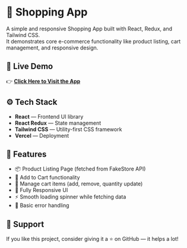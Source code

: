 # 🛒 Shopping App

A simple and responsive Shopping App built with React, Redux, and Tailwind CSS.  
It demonstrates core e-commerce functionality like product listing, cart management, and responsive design.

## 🔗 Live Demo

👉 [**Click Here to Visit the App**](https://shop-app-ayush-jaiswals-projects-70dc2ad3.vercel.app)

## ⚙ Tech Stack

- **React** — Frontend UI library
- **React Redux** — State management
- **Tailwind CSS** — Utility-first CSS framework
- **Vercel** — Deployment

## 🚀 Features

- 📦 Product Listing Page (fetched from FakeStore API)
- 🛒 Add to Cart functionality
- 🔄 Manage cart items (add, remove, quantity update)
- 📱 Fully Responsive UI
- ⚡ Smooth loading spinner while fetching data
- 🐞 Basic error handling

## 🙌 Support

If you like this project, consider giving it a ⭐ on GitHub — it helps a lot!
